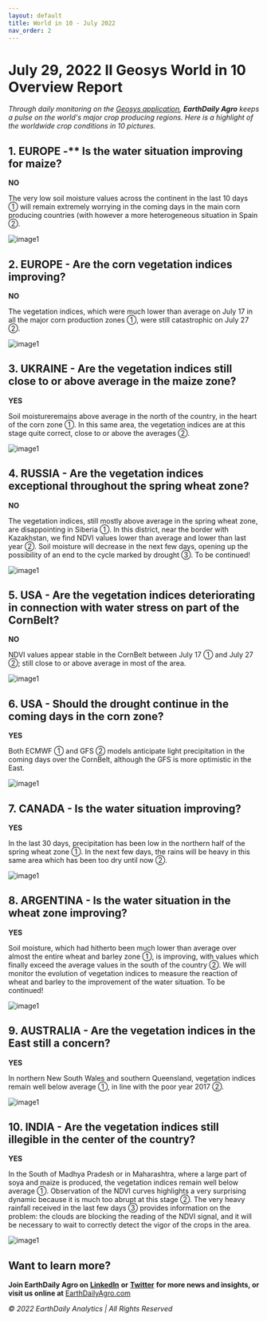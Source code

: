 ```yaml
---
layout: default
title: World in 10 - July 2022
nav_order: 2
---
```


# July 29, 2022 II Geosys World in 10 Overview Report

_Through daily monitoring on the [Geosys application](https://earthdailyagro.com/), **EarthDaily Agro** keeps a pulse on the world's major crop producing regions. Here is a highlight of the worldwide crop conditions in 10 pictures._

## 1. EUROPE -** Is the water situation improving for maize?

**NO**

The very low soil moisture values across the continent in the last 10 days ① will remain extremely worrying in the coming days in the main corn producing countries (with however a more heterogeneous situation in Spain ②.

![image1](images/images1.jpg)

## 2. EUROPE - Are the corn vegetation indices improving?

**NO**

The vegetation indices, which were much lower than average on July 17 in all the major corn production zones ①, were still catastrophic on July 27 ②.

![image1](images/images2.jpg)

## 3. UKRAINE - Are the vegetation indices still close to or above average in the maize zone?

**YES**

Soil moistureremains above average in the north of the country, in the heart of the corn zone ①. In this same area, the vegetation indices are at this stage quite correct, close to or above the averages ②.

![image1](images/images3.jpg)

## 4. RUSSIA - Are the vegetation indices exceptional throughout the spring wheat zone?

**NO**

The vegetation indices, still mostly above average in the spring wheat zone, are disappointing in Siberia ①. In this district, near the border with Kazakhstan, we find NDVI values lower than average and lower than last year ②. Soil moisture will decrease in the next few days, opening up the possibility of an end to the cycle marked by drought ③. To be continued!

![image1](images/images4.jpg)

## 5. USA - Are the vegetation indices deteriorating in connection with water stress on part of the CornBelt?

**NO**

NDVI values appear stable in the CornBelt between July 17 ① and July 27 ②; still close to or above average in most of the area.

![image1](images/images5.jpg)

## 6. USA - Should the drought continue in the coming days in the corn zone?

**YES**

Both ECMWF ① and GFS ② models anticipate light precipitation in the coming days over the CornBelt, although the GFS is more optimistic in the East.

![image1](images/images6.jpg)

## 7. CANADA - Is the water situation improving?

**YES**

In the last 30 days, precipitation has been low in the northern half of the spring wheat zone ①. In the next few days, the rains will be heavy in this same area which has been too dry until now ②.

![image1](images/images7.jpg)

## 8. ARGENTINA - Is the water situation in the wheat zone improving?

**YES**

Soil moisture, which had hitherto been much lower than average over almost the entire wheat and barley zone ①, is improving, with values which finally exceed the average values in the south of the country ②. We will monitor the evolution of vegetation indices to measure the reaction of wheat and barley to the improvement of the water situation. To be continued!

![image1](images/images8.jpg)

## 9. AUSTRALIA - Are the vegetation indices in the East still a concern?

**YES**

In northern New South Wales and southern Queensland, vegetation indices remain well below average ①, in line with the poor year 2017 ②.

![image1](images/images9.jpg)

## 10. INDIA - Are the vegetation indices still illegible in the center of the country?

**YES**

In the South of Madhya Pradesh or in Maharashtra, where a large part of soya and maize is produced, the vegetation indices remain well below average ①. Observation of the NDVI curves highlights a very surprising dynamic because it is much too abrupt at this stage ②. The very heavy rainfall received in the last few days ③ provides information on the problem: the clouds are blocking the reading of the NDVI signal, and it will be necessary to wait to correctly detect the vigor of the crops in the area.

![image1](images/images10.jpg)

## Want to learn more?

**Join EarthDaily Agro on** **[LinkedIn](https://www.linkedin.com/company/geosys)**  **or** **[Twitter](https://www.twitter.com/geosys)**  **for more news and insights, or visit us online at** [EarthDailyAgro.com](https://earthdailyagro.com/)

_© 2022 EarthDaily Analytics | All Rights Reserved_
